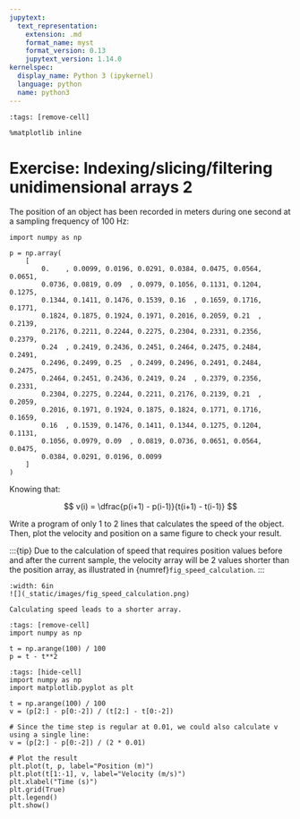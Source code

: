 ```yaml
---
jupytext:
  text_representation:
    extension: .md
    format_name: myst
    format_version: 0.13
    jupytext_version: 1.14.0
kernelspec:
  display_name: Python 3 (ipykernel)
  language: python
  name: python3
---
```


```{code-cell} ipython3
:tags: [remove-cell]

%matplotlib inline
```


# Exercise: Indexing/slicing/filtering unidimensional arrays 2

The position of an object has been recorded in meters during one second at a sampling frequency of 100 Hz:

```
import numpy as np

p = np.array(
    [
        0.    , 0.0099, 0.0196, 0.0291, 0.0384, 0.0475, 0.0564, 0.0651,
        0.0736, 0.0819, 0.09  , 0.0979, 0.1056, 0.1131, 0.1204, 0.1275,
        0.1344, 0.1411, 0.1476, 0.1539, 0.16  , 0.1659, 0.1716, 0.1771,
        0.1824, 0.1875, 0.1924, 0.1971, 0.2016, 0.2059, 0.21  , 0.2139,
        0.2176, 0.2211, 0.2244, 0.2275, 0.2304, 0.2331, 0.2356, 0.2379,
        0.24  , 0.2419, 0.2436, 0.2451, 0.2464, 0.2475, 0.2484, 0.2491,
        0.2496, 0.2499, 0.25  , 0.2499, 0.2496, 0.2491, 0.2484, 0.2475,
        0.2464, 0.2451, 0.2436, 0.2419, 0.24  , 0.2379, 0.2356, 0.2331,
        0.2304, 0.2275, 0.2244, 0.2211, 0.2176, 0.2139, 0.21  , 0.2059,
        0.2016, 0.1971, 0.1924, 0.1875, 0.1824, 0.1771, 0.1716, 0.1659,
        0.16  , 0.1539, 0.1476, 0.1411, 0.1344, 0.1275, 0.1204, 0.1131,
        0.1056, 0.0979, 0.09  , 0.0819, 0.0736, 0.0651, 0.0564, 0.0475,
        0.0384, 0.0291, 0.0196, 0.0099
    ]
)
```

Knowing that:

$$
v(i) = \dfrac{p(i+1) - p(i-1)}{t(i+1) - t(i-1)}
$$

Write a program of only 1 to 2 lines that calculates the speed of the object. Then, plot the velocity and position on a same figure to check your result.

:::{tip}
Due to the calculation of speed that requires position values before and after the current sample, the velocity array will be 2 values shorter than the position array, as illustrated in {numref}`fig_speed_calculation`.
:::

```{figure-md} fig_speed_calculation
:width: 6in
![](_static/images/fig_speed_calculation.png)

Calculating speed leads to a shorter array.
```

```{code-cell} ipython3
:tags: [remove-cell]
import numpy as np

t = np.arange(100) / 100
p = t - t**2
```

```{code-cell} ipython3
:tags: [hide-cell]
import numpy as np
import matplotlib.pyplot as plt

t = np.arange(100) / 100
v = (p[2:] - p[0:-2]) / (t[2:] - t[0:-2])

# Since the time step is regular at 0.01, we could also calculate v using a single line:
v = (p[2:] - p[0:-2]) / (2 * 0.01)

# Plot the result
plt.plot(t, p, label="Position (m)")
plt.plot(t[1:-1], v, label="Velocity (m/s)")
plt.xlabel("Time (s)")
plt.grid(True)
plt.legend()
plt.show()
```
